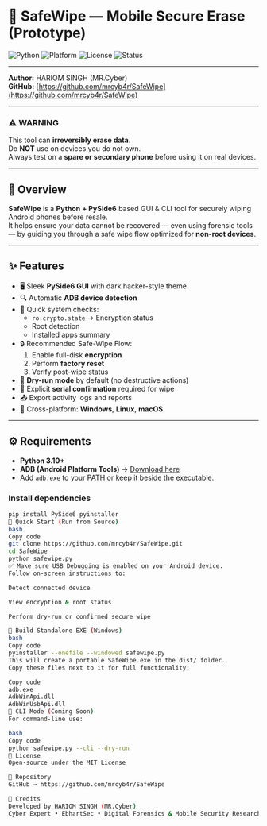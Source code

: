 # 🧹 SafeWipe — Mobile Secure Erase (Prototype)

![Python](https://img.shields.io/badge/Python-3.10%2B-blue?logo=python)
![Platform](https://img.shields.io/badge/Platform-Windows%20%7C%20Linux%20%7C%20macOS-lightgrey)
![License](https://img.shields.io/badge/License-MIT-green)
![Status](https://img.shields.io/badge/Build-Prototype-orange)

---

**Author:** HARIOM SINGH (MR.Cyber)  
**GitHub:** [https://github.com/mrcyb4r/SafeWipe](https://github.com/mrcyb4r/SafeWipe)

---

### ⚠️ WARNING  
This tool can **irreversibly erase data**.  
Do **NOT** use on devices you do not own.  
Always test on a **spare or secondary phone** before using it on real devices.

---

## 🧠 Overview

**SafeWipe** is a **Python + PySide6** based GUI & CLI tool for securely wiping Android phones before resale.  
It helps ensure your data cannot be recovered — even using forensic tools — by guiding you through a safe wipe flow optimized for **non-root devices**.

---

## ✨ Features

- 🖥️ Sleek **PySide6 GUI** with dark hacker-style theme  
- 🔍 Automatic **ADB device detection**
- 📱 Quick system checks:
  - `ro.crypto.state` → Encryption status  
  - Root detection  
  - Installed apps summary  
- 🔒 Recommended Safe-Wipe Flow:
  1. Enable full-disk **encryption**
  2. Perform **factory reset**
  3. Verify post-wipe status  
- 🧪 **Dry-run mode** by default (no destructive actions)
- 🧾 Explicit **serial confirmation** required for wipe
- 📤 Export activity logs and reports
- 🧩 Cross-platform: **Windows**, **Linux**, **macOS**

---

## ⚙️ Requirements

- **Python 3.10+**
- **ADB (Android Platform Tools)** → [Download here](https://developer.android.com/studio/releases/platform-tools)
- Add `adb.exe` to your PATH or keep it beside the executable.

### Install dependencies
```bash
pip install PySide6 pyinstaller
🚀 Quick Start (Run from Source)
bash
Copy code
git clone https://github.com/mrcyb4r/SafeWipe.git
cd SafeWipe
python safewipe.py
✅ Make sure USB Debugging is enabled on your Android device.
Follow on-screen instructions to:

Detect connected device

View encryption & root status

Perform dry-run or confirmed secure wipe

🧱 Build Standalone EXE (Windows)
bash
Copy code
pyinstaller --onefile --windowed safewipe.py
This will create a portable SafeWipe.exe in the dist/ folder.
Copy these files next to it for full functionality:

Copy code
adb.exe
AdbWinApi.dll
AdbWinUsbApi.dll
🧩 CLI Mode (Coming Soon)
For command-line use:

bash
Copy code
python safewipe.py --cli --dry-run
📜 License
Open-source under the MIT License

🔗 Repository
GitHub → https://github.com/mrcyb4r/SafeWipe

🧠 Credits
Developed by HARIOM SINGH (MR.Cyber)
Cyber Expert • EbhartSec • Digital Forensics & Mobile Security Researcher
